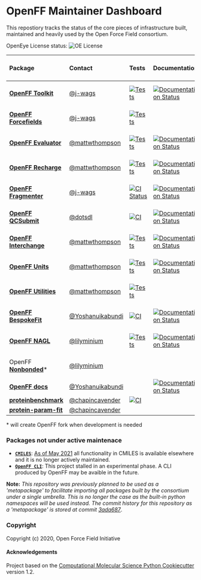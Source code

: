 OpenFF Maintainer Dashboard
===========================

This repostiory tracks the status of the core pieces of infrastructure built, maintained and heavily used by the Open Force Field consortium.

OpenEye License status: ![OE License](https://github.com/openforcefield/status/workflows/OE%20License/badge.svg)


| Package                                                                        | Contact            | Tests                                                                                                                                                                                                   | Documentation                                                                                                                                                                     | Coverage                                                                                                                                                                       | Conda build                                                                                                                              | pre-commit CI                                                                                                                                                                                        |
|:-------------------------------------------------------------------------------|:-------------------|:--------------------------------------------------------------------------------------------------------------------------------------------------------------------------------------------------------|:----------------------------------------------------------------------------------------------------------------------------------------------------------------------------------|:-------------------------------------------------------------------------------------------------------------------------------------------------------------------------------|:-----------------------------------------------------------------------------------------------------------------------------------------|:-----------------------------------------------------------------------------------------------------------------------------------------------------------------------------------------------------|
| [**OpenFF Toolkit**](https://github.com/openforcefield/openff-toolkit)         | [@j-wags]          | [![Tests](https://github.com/openforcefield/openff-toolkit/workflows/CI/badge.svg)](https://github.com/openforcefield/openff-toolkit/actions?query=branch%3Amain+workflow%3Aci)                         | [![Documentation Status](https://readthedocs.org/projects/open-forcefield-toolkit/badge/?version=latest)](https://open-forcefield-toolkit.readthedocs.io/en/latest/?badge=latest) | [![codecov.io](https://codecov.io/github/openforcefield/openff-toolkit/coverage.svg?branch=main)](https://codecov.io/github/openforcefield/openff-toolkit?branch=main)         | [![conda-forge](https://img.shields.io/conda/v/conda-forge/openff-toolkit.svg)](https://anaconda.org/conda-forge/openff-toolkit)         | [![pre-commit.ci status](https://results.pre-commit.ci/badge/github/openforcefield/openff-toolkit/main.svg)](https://results.pre-commit.ci/latest/github/openforcefield/openff-toolkit/main)         |
| [**OpenFF Forcefields**](https://github.com/openforcefield/openff-forcefields) | [@j-wags]          | [![Tests](https://github.com/openforcefield/openff-forcefields/workflows/CI/badge.svg)](https://github.com/openforcefield/openff-forcefields/actions?query=branch%3Amaster+workflow%3Aci)               |                                                                                                                                                                                   |                                                                                                                                                                                | [![conda-forge](https://img.shields.io/conda/v/conda-forge/openff-forcefields.svg)](https://anaconda.org/conda-forge/openff-forcefields) |                                                                                                                                                                                                      |
| [**OpenFF Evaluator**](https://github.com/openforcefield/openff-evaluator)     | [@mattwthompson]   | [![Tests](https://github.com/openforcefield/openff-evaluator/workflows/tests/badge.svg)](https://github.com/openforcefield/openff-evaluator/actions?query=branch%3Amain+workflow%3Atests)               | [![Documentation Status](https://readthedocs.org/projects/openff-evaluator/badge/?version=latest)](https://openff-evaluator.readthedocs.io/en/latest/?badge=latest)               | [![codecov.io](https://codecov.io/github/openforcefield/openff-evaluator/coverage.svg?branch=main)](https://codecov.io/github/openforcefield/openff-evaluator?branch=main)     | [![conda-forge](https://img.shields.io/conda/v/conda-forge/openff-evaluator.svg)](https://anaconda.org/conda-forge/openff-evaluator)     |                                                                                                                                                                                                      |
| [**OpenFF Recharge**](https://github.com/openforcefield/openff-recharge)       | [@mattwthompson]   | [![Tests](https://github.com/openforcefield/openff-recharge/workflows/tests/badge.svg)](https://github.com/openforcefield/openff-recharge/actions?query=branch%3Amain+workflow%3Atests)                 | [![Documentation Status](https://readthedocs.org/projects/openff-recharge/badge/?version=stable)](https://docs.openforcefield.org/projects/recharge/en/stable/?badge=stable)      | [![codecov.io](https://codecov.io/github/openforcefield/openff-recharge/coverage.svg?branch=main)](https://codecov.io/github/openforcefield/openff-recharge?branch=main)       | [![conda-forge](https://img.shields.io/conda/v/conda-forge/openff-recharge.svg)](https://anaconda.org/conda-forge/openff-recharge)       |                                                                                                                                                                                                      |
| [**OpenFF Fragmenter**](https://github.com/openforcefield/fragmenter)          | [@j-wags]          | [![CI Status](https://github.com/openforcefield/fragmenter/workflows/CI/badge.svg)](https://github.com/openforcefield/fragmenter/actions?query=branch%3Amaster+workflow%3ACI)                           | [![Documentation Status](https://readthedocs.org/projects/fragmenter/badge/?version=latest)](https://fragmenter.readthedocs.io/en/latest/?badge=latest)                           | [![codecov](https://codecov.io/gh/openforcefield/openff-fragmenter/branch/master/graph/badge.svg)](https://codecov.io/gh/openforcefield/fragmenter/branch/master)              | [![conda-forge](https://img.shields.io/conda/v/conda-forge/openff-fragmenter.svg)](https://anaconda.org/conda-forge/openff-fragmenter)   |                                                                                                                                                                                                      |
| [**OpenFF QCSubmit**](https://github.com/openforcefield/openff-qcsubmit)       | [@dotsdl]          | [![CI](https://github.com/openforcefield/openff-qcsubmit/workflows/CI/badge.svg?branch=main)](https://github.com/openforcefield/openff-qcsubmit/actions?query=branch%3Amain+workflow%3ACI)              | [![Documentation Status](https://readthedocs.org/projects/openff-qcsubmit/badge/?version=latest)](https://openff-qcsubmit.readthedocs.io/en/latest/?badge=latest)                 | [![codecov](https://codecov.io/gh/openforcefield/openff-qcsubmit/branch/main/graph/badge.svg)](https://codecov.io/gh/openforcefield/openff-qcsubmit/branch/main)               | [![conda-forge](https://img.shields.io/conda/v/conda-forge/openff-qcsubmit.svg)](https://anaconda.org/conda-forge/openff-qcsubmit)       |                                                                                                                                                                                                      |
| [**OpenFF Interchange**](https://github.com/openforcefield/openff-interchange) | [@mattwthompson]   | [![Tests](https://github.com/openforcefield/openff-interchange/workflows/full_tests/badge.svg)](https://github.com/openforcefield/openff-interchange/actions?query=branch%3Amain+workflow%3Afull_tests) | [![Documentation Status](https://readthedocs.org/projects/openff-interchange/badge/?version=latest)](https://openff-interchange.readthedocs.io/en/latest/?badge=latest)           | [![codecov.io](https://codecov.io/github/openforcefield/openff-interchange/coverage.svg?branch=main)](https://codecov.io/github/openforcefield/openff-interchange?branch=main) | [![conda-forge](https://img.shields.io/conda/v/conda-forge/openff-interchange.svg)](https://anaconda.org/conda-forge/openff-interchange) | [![pre-commit.ci status](https://results.pre-commit.ci/badge/github/openforcefield/openff-interchange/main.svg)](https://results.pre-commit.ci/latest/github/openforcefield/openff-interchange/main) |
| [**OpenFF Units**](https://github.com/openforcefield/openff-units)             | [@mattwthompson]   | [![Tests](https://github.com/openforcefield/openff-units/workflows/CI/badge.svg)](https://github.com/openforcefield/openff-units/actions/workflows/ci.yaml?query=branch%3Amain+workflow%3ACI)           | [![Documentation Status](https://readthedocs.org/projects/openff-units/badge/?version=latest)](https://openff-units.readthedocs.io/en/latest/?badge=latest)                       | [![codecov.io](https://codecov.io/github/openforcefield/openff-units/coverage.svg?branch=main)](https://codecov.io/github/openforcefield/openff-units?branch=main)             | [![conda-forge](https://img.shields.io/conda/v/conda-forge/openff-units.svg)](https://anaconda.org/conda-forge/openff-units)             |                                                                                                                                                                                                      |
| [**OpenFF Utilities**](https://github.com/openforcefield/openff-utilities)     | [@mattwthompson]   | [![Tests](https://github.com/openforcefield/openff-utilities/workflows/CI/badge.svg)](https://github.com/openforcefield/openff-utilities/actions/workflows/ci.yaml?query=branch%3Amain+workflow%3ACI)   |                                                                                                                                                                                   | [![codecov.io](https://codecov.io/github/openforcefield/openff-utilities/coverage.svg?branch=main)](https://codecov.io/github/openforcefield/openff-utilities?branch=main)     | [![conda-forge](https://img.shields.io/conda/v/conda-forge/openff-utilities.svg)](https://anaconda.org/conda-forge/openff-utilities)     |                                                                                                                                                                                                      |
| [**OpenFF BespokeFit**](https://github.com/openforcefield/openff-bespokefit)   | [@Yoshanuikabundi] | [![CI](https://github.com/openforcefield/openff-bespokefit/actions/workflows/CI.yaml/badge.svg)](https://github.com/openforcefield/openff-bespokefit/actions/workflows/CI.yaml)                         | [![Documentation Status](https://readthedocs.org/projects/openff-bespokefit/badge/?version=stable)](https://docs.openforcefield.org/projects/bespokefit/en/stable/?badge=stable)  | [![codecov](https://codecov.io/gh/openforcefield/openff-bespokefit/branch/main/graph/badge.svg)](https://codecov.io/gh/openforcefield/openff-bespokefit/branch/main)           | [![conda-forge](https://img.shields.io/conda/v/conda-forge/openff-bespokefit.svg)](https://anaconda.org/conda-forge/openff-bespokefit)   | [![pre-commit.ci status](https://results.pre-commit.ci/badge/github/openforcefield/openff-bespokefit/main.svg)](https://results.pre-commit.ci/latest/github/openforcefield/openff-bespokefit/main)   |
| [**OpenFF NAGL**](https://github.com/openforcefield/openff-nagl)               | [@lilyminium]      | [![Tests](https://github.com/openforcefield/openff-nagl/actions/workflows/gh-ci.yaml/badge.svg)](https://github.com/openforcefield/openff-nagl/actions?query=branch%3Amain+workflow%3Agh-ci)            | [![Documentation Status](https://readthedocs.org/projects/openff-nagl/badge/?version=stable)](https://docs.openforcefield.org/projects/nagl/en/stable/?badge=stable)              | [![codecov](https://codecov.io/gh/openforcefield/openff-nagl/branch/main/graph/badge.svg)](https://codecov.io/gh/openforcefield/openff-nagl/branch/main)                       | [![conda-forge](https://img.shields.io/conda/v/conda-forge/openff-nagl.svg)](https://anaconda.org/conda-forge/openff-nagl)               |                                                                                                                                                                                                      |
| OpenFF [**Nonbonded**](https://github.com/SimonBoothroyd/nonbonded)\*          | [@lilyminium]      |                                                                                                                                                                                                         |                                                                                                                                                                                   |                                                                                                                                                                                | [![conda-forge](https://img.shields.io/conda/v/conda-forge/nonbonded.svg)](https://anaconda.org/conda-forge/nonbonded)                   |                                                                                                                                                                                                      |
| [**OpenFF docs**](https://github.com/openforcefield/openff-docs)               | [@Yoshanuikabundi] |                                                                                                                                                                                                         | [![Documentation Status](https://readthedocs.org/projects/openff-docs/badge/?version=latest)](https://docs.openforcefield.org/en/latest/?badge=latest)                            |                                                                                                                                                                                |                                                                                                                                          |                                                                                                                                                                                                      |
| [**proteinbenchmark**](https://github.com/openforcefield/proteinbenchmark) | [@chapincavender] | [![CI](https://github.com/openforcefield/proteinbenchmark/actions/workflows/CI.yaml/badge.svg)](https://github.com/openforcefield/proteinbenchmark/actions/workflows/CI.yaml) | | [![codecov](https://codecov.io/gh/chapincavender/proteinbenchmark/branch/main/graph/badge.svg)](https://codecov.io/gh/chapincavender/proteinbenchmark/branch/main)
| [**protein-param-fit**](https://github.com/openforcefield/protein-param-fit) | [@chapincavender] |

\* will create OpenFF fork when development is needed

[@j-wags]: https://github.com/j-wags
[@dotsdl]: https://github.com/dotsdl
[@mattwthompson]: https://github.com/mattwthompson
[@lilyminium]: https://github.com/lilyminium
[@Yoshanuikabundi]: https://github.com/Yoshanuikabundi
[@chapincavender]: https://github.com/chapincavender

### Packages not under active maintenace

* [**`CMILES`**](https://github.com/openforcefield/cmiles): [As of May 2021](https://github.com/openforcefield/cmiles/tree/9befbd02c93525f90c2f4af12e951d90cb9618b1#cmiles-is-no-longer-actively-maintained) all functionality in CMILES is available elsewhere and it is no longer actively maintained.
* [**`OpenFF CLI`**](https://github.com/openforcefield/openff-cli): This project stalled in an experimental phase. A CLI produced by OpenFF may be avaible in the future.

**Note:** *This repository was previously planned to be used as a 'metapackage' to facilitate importing all packages built by the consortium under a single umbrella. This is no longer the case as the built-in python namespaces will be used instead. The commit history for this repository as a 'metapackage' is stored at commit [3ada687](3ada68743104d49f7ee03c933fde6af3ce78d972)*.

### Copyright

Copyright (c) 2020, Open Force Field Initiative


#### Acknowledgements
 
Project based on the 
[Computational Molecular Science Python Cookiecutter](https://github.com/molssi/cookiecutter-cms) version 1.2.
